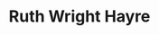---
pid: RS393
title: Ruth Wright Hayre
location_transcription: Violet Oakley
zipcode: '19103'
outside_phl: 
neighborhood: Rittenhouse Square,Avenue of The Arts,Logan Square,Fitler Square
age: '70'
age_range: 70+
instagram: 
image_file_name: RS_393.jpg
proposal_transcription: 
topic: Figure,History
topic_summary: 0, 0
type: Other No Form
keywords_other: 
credit: Linda Katz
image_labels: 
twitter: 
facebook: 
permalink: "/monuments/rs393/"
layout: item-page
---
